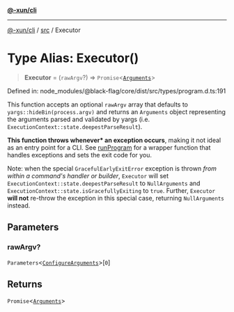 [**@-xun/cli**](../../README.md)

***

[@-xun/cli](../../README.md) / [src](../README.md) / Executor

# Type Alias: Executor()

> **Executor** = (`rawArgv`?) => `Promise`\<[`Arguments`](Arguments.md)\>

Defined in: node\_modules/@black-flag/core/dist/src/types/program.d.ts:191

This function accepts an optional `rawArgv` array that defaults to
`yargs::hideBin(process.argv)` and returns an `Arguments` object representing
the arguments parsed and validated by yargs (i.e.
`ExecutionContext::state.deepestParseResult`).

**This function throws whenever\* an exception occurs**, making it not ideal
as an entry point for a CLI. See [runProgram](../functions/runProgram.md) for a wrapper function
that handles exceptions and sets the exit code for you.

Note: when the special `GracefulEarlyExitError` exception is thrown _from
within a command's handler or builder_, `Executor` will set
`ExecutionContext::state.deepestParseResult` to `NullArguments` and
`ExecutionContext::state.isGracefullyExiting` to `true`. Further, `Executor`
**will not** re-throw the exception in this special case, returning
`NullArguments` instead.

## Parameters

### rawArgv?

`Parameters`\<[`ConfigureArguments`](ConfigureArguments.md)\>\[`0`\]

## Returns

`Promise`\<[`Arguments`](Arguments.md)\>
